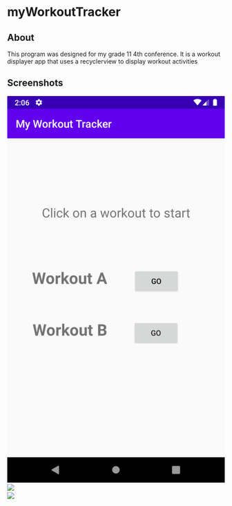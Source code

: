 # myWorkoutTracker

## About
This program was designed for my grade 11 4th conference. It is a workout displayer app that uses a recyclerview to display workout activities

## Screenshots
![](workout_screenshots/Screenshot_1591985175.png) <br/>
![](images/Annotation%202020-04-13%20085632.png) <br/>
![](images/Annotation%202020-04-13%20085603.png)
